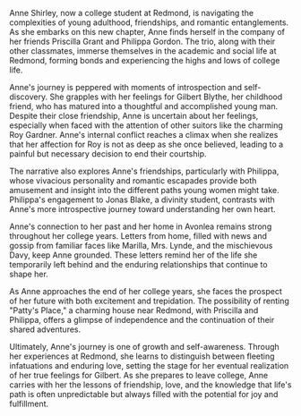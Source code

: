 Anne Shirley, now a college student at Redmond, is navigating the complexities of young adulthood, friendships, and romantic entanglements. As she embarks on this new chapter, Anne finds herself in the company of her friends Priscilla Grant and Philippa Gordon. The trio, along with their other classmates, immerse themselves in the academic and social life at Redmond, forming bonds and experiencing the highs and lows of college life.

Anne's journey is peppered with moments of introspection and self-discovery. She grapples with her feelings for Gilbert Blythe, her childhood friend, who has matured into a thoughtful and accomplished young man. Despite their close friendship, Anne is uncertain about her feelings, especially when faced with the attention of other suitors like the charming Roy Gardner. Anne's internal conflict reaches a climax when she realizes that her affection for Roy is not as deep as she once believed, leading to a painful but necessary decision to end their courtship.

The narrative also explores Anne's friendships, particularly with Philippa, whose vivacious personality and romantic escapades provide both amusement and insight into the different paths young women might take. Philippa's engagement to Jonas Blake, a divinity student, contrasts with Anne's more introspective journey toward understanding her own heart.

Anne's connection to her past and her home in Avonlea remains strong throughout her college years. Letters from home, filled with news and gossip from familiar faces like Marilla, Mrs. Lynde, and the mischievous Davy, keep Anne grounded. These letters remind her of the life she temporarily left behind and the enduring relationships that continue to shape her.

As Anne approaches the end of her college years, she faces the prospect of her future with both excitement and trepidation. The possibility of renting "Patty's Place," a charming house near Redmond, with Priscilla and Philippa, offers a glimpse of independence and the continuation of their shared adventures.

Ultimately, Anne's journey is one of growth and self-awareness. Through her experiences at Redmond, she learns to distinguish between fleeting infatuations and enduring love, setting the stage for her eventual realization of her true feelings for Gilbert. As she prepares to leave college, Anne carries with her the lessons of friendship, love, and the knowledge that life's path is often unpredictable but always filled with the potential for joy and fulfillment.